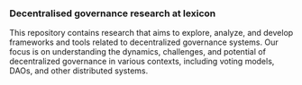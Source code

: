 ### Decentralised governance research at lexicon 

This repository contains research that aims to explore, analyze, and develop frameworks and tools related to decentralized governance systems. Our focus is on understanding the dynamics, challenges, and potential of decentralized governance in various contexts, including voting models, DAOs, and other distributed systems.